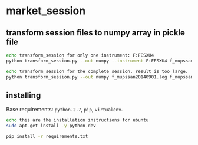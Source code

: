# market_session

## transform session files to numpy array in pickle file
```bash
echo transform_session for only one instrument: F:FESXU4
python transform_session.py --out numpy --instrument F:FESXU4 f_mupssan20140901.log
```

```bash
echo transform_session for the complete session. result is too large.
python transform_session.py --out numpy f_mupssan20140901.log f_mupssan20140902.log
```

## installing
Base requirements: `python-2.7`, `pip`, `virtualenv`.


```bash
echo this are the installation instructions for ubuntu
sudo apt-get install -y python-dev

pip install -r requirements.txt
```

